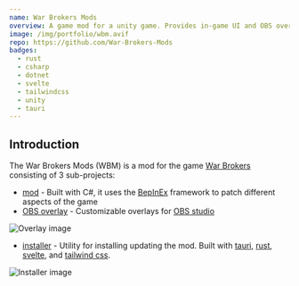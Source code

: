```yaml
---
name: War Brokers Mods
overview: A game mod for a unity game. Provides in-game UI and OBS overlays.
image: /img/portfolio/wbm.avif
repo: https://github.com/War-Brokers-Mods
badges:
  - rust
  - csharp
  - dotnet
  - svelte
  - tailwindcss
  - unity
  - tauri
---
```


## Introduction

The War Brokers Mods (WBM) is a mod for the game
[War Brokers](https://warbrokers.io) consisting of 3 sub-projects:

- [mod][mod] - Built with C#, it uses the [BepInEx][bepinex] framework to patch
  different aspects of the game
- [OBS overlay][overlays] - Customizable overlays for [OBS studio](https://github.com/obsproject/obs-studio)

![Overlay image](/img/portfolio/wbm-overlays.avif "Overlay image")

- [installer][installer] - Utility for installing updating the mod. Built with [tauri][tauri],
  [rust][rust], [svelte][svelte], and [tailwind css][tailwindcss].

![Installer image](/img/portfolio/wbm-installer.avif "Installer image")

[mod]: https://github.com/War-Brokers-Mods/WBM
[overlays]: https://github.com/War-Brokers-Mods/WBM-Overlays
[installer]: https://github.com/War-Brokers-Mods/WBM-installer
[bepinex]: https://github.com/BepInEx/BepInEx
[tauri]: https://github.com/tauri-apps/tauri
[rust]: https://github.com/rust-lang/rust
[svelte]: https://github.com/sveltejs/svelte
[tailwindcss]: https://github.com/tailwindlabs/tailwindcss
